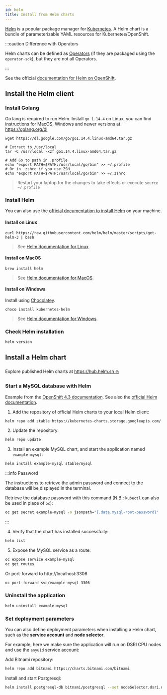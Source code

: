 ```yaml
---
id: helm
title: Install from Helm charts
---
```


[Helm](https://helm.sh/) is a popular package manager for [Kubernetes](https://kubernetes.io/). A Helm chart is a bundle of parameterizable YAML resources for Kubernetes/OpenShift.

:::caution Difference with Operators

Helm charts can be defined as [Operators](/docs/operators) (if they are packaged using the `operator-sdk`), but they are not all Operators.

:::

See the official [documentation for Helm on OpenShift](https://docs.openshift.com/container-platform/4.6/cli_reference/helm_cli/getting-started-with-helm-on-openshift-container-platform.html).

## Install the Helm client

### Install Golang

Go lang is required to run Helm. Install `go 1.14.4` on Linux, you can find instructions for MacOS, Windows and newer versions at https://golang.org/dl

```shell
wget https://dl.google.com/go/go1.14.4.linux-amd64.tar.gz

# Extract to /usr/local
tar -C /usr/local -xzf go1.14.4.linux-amd64.tar.gz

# Add Go to path in .profile
echo "export PATH=$PATH:/usr/local/go/bin" >> ~/.profile
# Or in .zshrc if you use ZSH
echo "export PATH=$PATH:/usr/local/go/bin" >> ~/.zshrc
```

> Restart your laptop for the changes to take effects or execute `source ~/.profile`

### Install Helm

You can also use the [official documentation to install Helm](https://helm.sh/docs/intro/install/) on your machine.

#### Install on Linux

```shell
curl https://raw.githubusercontent.com/helm/helm/master/scripts/get-helm-3 | bash
```

> See [Helm documentation for Linux](https://helm.sh/docs/intro/install/#from-the-binary-releases).

#### Install on MacOS

```shell
brew install helm
```

> See [Helm documentation for MacOS](https://helm.sh/docs/intro/install/#from-homebrew-macos).

#### Install on Windows

Install using [Chocolatey](https://chocolatey.org/).

```shell
choco install kubernetes-helm
```

> See [Helm documentation for Windows](https://helm.sh/docs/intro/install/#from-chocolatey-windows).

### Check Helm installation

```shell
helm version
```

## Install a Helm chart

Explore published Helm charts at [https://hub.helm.sh ⛵](https://hub.helm.sh)

### Start a MySQL database with Helm

Example from the [OpenShift 4.3 documentation](https://docs.openshift.com/container-platform/4.3/cli_reference/helm_cli/getting-started-with-helm-on-openshift-container-platform.html). See also the [official Helm documentation](https://helm.sh/docs/intro/using_helm/).

1. Add the repository of official Helm charts to your local Helm client:

```bash
helm repo add stable https://kubernetes-charts.storage.googleapis.com/
```

2. Update the repository:

```bash
helm repo update
```

3. Install an example MySQL chart, and start the application named `example-mysql`:

```bash
helm install example-mysql stable/mysql
```

:::info Password

The instructions to retrieve the admin password and connect to the database will be displayed in the terminal. 

Retrieve the database password with this command (N.B.: `kubectl` can also be used in place of `oc`):

```bash
oc get secret example-mysql -o jsonpath="{.data.mysql-root-password}" | base64 --decode; echo
```

:::

4. Verify that the chart has installed successfully:

```bash
helm list
```

5. Expose the MySQL service as a route:

```bash
oc expose service example-mysql
oc get routes
```

Or port-forward to http://localhost:3306

```bash
oc port-forward svc/example-mysql 3306
```

### Uninstall the application

```bash
helm uninstall example-mysql
```

### Set deployment parameters

You can also define deployment parameters when installing a Helm chart, such as the **service account** and **node selector**. 

For example, here we make sure the application will run on DSRI CPU nodes and use the `anyuid` service account:

Add Bitnami repository:

```bash
helm repo add bitnami https://charts.bitnami.com/bitnami
```

Install and start Postgresql:

```bash
helm install postgresql-db bitnami/postgresql --set nodeSelector.dsri.unimaas.nl/cpu=true --set serviceAccount.name=anyuid
```



